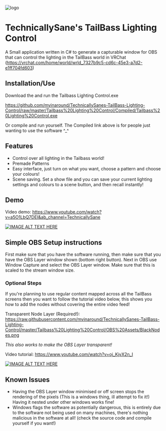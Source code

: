 ![logo](https://github.com/mvinaround/TechnicallySanes-TailBass-Lighting-Control/blob/master/logo.jpg?raw=true)
# TechnicallySane's TailBass Lighting Control

A Small application written in C# to generate a capturable window for OBS that can control the lighting in the TailBass world in VRChat (https://vrchat.com/home/world/wrld_7327b9c5-cd6c-45e3-a7d2-e1ff704fd603)

## Installation/Use

Download the and run the Tailbass Lighting Control.exe

https://github.com/mvinaround/TechnicallySanes-TailBass-Lighting-Control/raw/master/Tailbass%20Lighting%20Control/Compiled/Tailbass%20Lighting%20Control.exe


Or compile and run yourself. The Compiled link above is for people just wanting to use the software ^_^
## Features
 - Control over all lighting in the Tailbass world!
 - Premade Patterns
 - Easy interface, just turn on what you want, choose a pattern and choose your colours!
 - Scene saving. Set a show file and you can save your current lighting settings and colours to a scene button, and then recall instantly!
 

## Demo
Video demo: https://www.youtube.com/watch?v=a5O1LbQ7DEI&ab_channel=TechnicallySane

[![IMAGE ALT TEXT HERE](https://img.youtube.com/vi/a5O1LbQ7DEI/0.jpg)](https://www.youtube.com/watch?v=a5O1LbQ7DEI)

## Simple OBS Setup instructions

First make sure that you have the software running, then make sure that you have the OBS Layer window shown (bottom right button).
Next in OBS use Window Capture and select the OBS Layer window. Make sure that this is scaled to the stream window size.

### Optional Steps

If you're planning to use regular content mapped across all the TailBass screens then you want to follow the tutorial video below, this shows you how to add the nodes without covering the entire video feed!

Transparent Node Layer (Required!): https://raw.githubusercontent.com/mvinaround/TechnicallySanes-TailBass-Lighting-Control/master/Tailbass%20Lighting%20Control/OBS%20Assets/BlackNodes.png

*This also works to make the OBS Layer transparent!*

Video tutorial: https://www.youtube.com/watch?v=oj_KjvX2n_I

[![IMAGE ALT TEXT HERE](https://img.youtube.com/vi/oj_KjvX2n_I/0.jpg)](https://www.youtube.com/watch?v=oj_KjvX2n_I)


## Known Issues

 - Having the OBS Layer window minimised or off screen stops the rendering of the pixels (This is a windows thing, ill attempt to fix it!) Having it nested under other windows works fine! 
 - Windows flags the software as potentially dangerous, this is entirely due to the software not being used on many machines, there's nothing malicious in the software at all! (check the source code and compile yourself if you want!)
